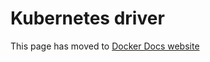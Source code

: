 # Kubernetes driver

This page has moved to [Docker Docs website](https://docs.docker.com/build/building/drivers/kubernetes)
